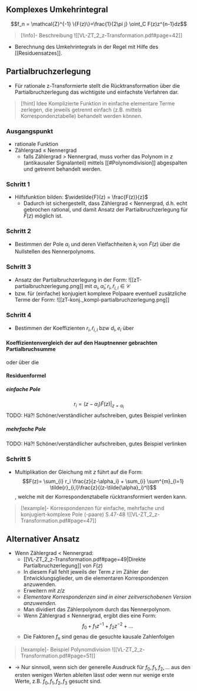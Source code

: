 ## Komplexes Umkehrintegral
$$f_n = \mathcal{Z}^{-1} \{F(z)\}=\frac{1}{2\pi j} \oint_C F(z)z^{n-1}dz$$
>[!info]- Beschreibung
>![[VL-ZT_2_z-Transformation.pdf#page=42]]
- Berechnung des Umkehrintegrals in der Regel mit Hilfe des [[Residuensatzes]].
## Partialbruchzerlegung
- Für rationale z-Transformierte stellt die Rücktransformation über die Partialbruchzerlegung das wichtigste und einfachste Verfahren dar. 
>[!hint] Idee
>Komplizierte Funktion in einfache elementare Terme zerlegen, die jeweils getrennt einfach (z.B. mittels Korrespondenztabelle) behandelt werden können.

### Ausgangspunkt
- rationale Funktion
- Zählergrad $\leq$ Nennergrad
	- falls Zählergrad $>$ Nennergrad, muss vorher das Polynom in $z$ (antikausaler Signalanteil) mittels [[#Polynomdivision]] abgespalten und getrennt behandelt werden.
### Schritt 1
- Hilfsfunktion bilden: $\widetilde{F}(z) = \frac{F(z)}{z}$
	- Dadurch ist sichergestellt, dass Zählergrad $<$ Nennergrad, d.h. echt gebrochen rational, und damit Ansatz der Partialbruchzerlegung für $\widetilde{F}(z)$ möglich ist.
### Schritt 2
- Bestimmen der Pole $\alpha_i$ und deren Vielfachheiten $k_i$ von $\widetilde{F}(z)$ über die Nullstellen des Nennerpolynoms.
### Schritt 3
- Ansatz der Partialbruchzerlegung in der Form: ![[zT-partialbruchzerlegung.png]] mit $\alpha_i, \tilde{\alpha}_i, r_i, \tilde{r}_{i,l} \in \mathcal{C}$
- bzw. für (einfache) konjugiert komplexe Polpaare eventuell zusätzliche Terme der Form: ![[zT-konj._kompl-partialbruchzerlegung.png]]
### Schritt 4
- Bestimmen der Koeffizienten $r_i, \tilde{r}_{i,l}$ bzw $d_i, e_i$ über 
#### Koeffizientenvergleich der auf den Hauptnenner gebrachten Partialbruchsumme

oder über die 
#### Residuenformel
##### einfache Pole
$$r_i = (z-\alpha_i) \widetilde{F}(z)|_{z=\alpha_i}$$
TODO: Hä?! Schöner/verständlicher aufschreiben, gutes Beispiel verlinken
##### mehrfache Pole
TODO: Hä?! Schöner/verständlicher aufschreiben, gutes Beispiel verlinken

### Schritt 5 
- Multiplikation der Gleichung mit $z$  führt auf die Form: $$F(z)= \sum_{i} r_i \frac{z}{z-\alpha_i} + \sum_{i} \sum^{m}_{l=1} \tilde{r}_{i,l}\frac{z}{(z-\tilde{\alpha}_i)^l}$$, welche mit der Korrespondenztabelle rücktransformiert werden kann.

>[!example]- Korrespondenzen für einfache, mehrfache und konjugiert-komplexe Pole (-paare) 
>S.47-48
>![[VL-ZT_2_z-Transformation.pdf#page=47]]

## Alternativer Ansatz
- Wenn Zählergrad $<$ Nennergrad:
	- [[VL-ZT_2_z-Transformation.pdf#page=49|Direkte Partialbruchzerlegung]] von $F(z)$
	- In diesem Fall fehlt jeweils der Term $z$ im Zähler der Entwicklungsglieder, um die elementaren Korrespondenzen anzuwenden.
	- Erweitern mit $z/z$
	- *Elementare Korrespondenzen sind in einer zeitverschobenen Version anzuwenden.*
	- Man dividiert das Zählerpolynom durch das Nennerpolynom.
	- Wenn Zählergrad $≤$ Nennergrad, ergibt dies eine Form: $$f_0+f_1z^{-1}+f_2z^{-2}+...$$
	- Die Faktoren $f_n$ sind genau die gesuchte kausale Zahlenfolgen
>[!example]- Beispiel Polynomdivision
>![[VL-ZT_2_z-Transformation.pdf#page=51]]
- -> Nur sinnvoll, wenn sich der generelle Ausdruck für $f_0,f_1,f_2,...$ aus den ersten wenigen Werten ableiten lässt oder wenn nur wenige erste Werte, z.B. $f_0,f_1,f_2,f_3$ gesucht sind.